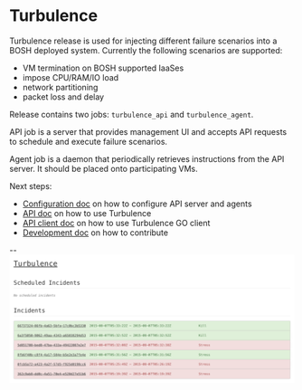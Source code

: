 # Turbulence

Turbulence release is used for injecting different failure scenarios into a BOSH deployed system. Currently the following scenarios are supported:

- VM termination on BOSH supported IaaSes
- impose CPU/RAM/IO load
- network partitioning
- packet loss and delay

Release contains two jobs: `turbulence_api` and `turbulence_agent`.

API job is a server that provides management UI and accepts API requests to schedule and execute failure scenarios.

Agent job is a daemon that periodically retrieves instructions from the API server. It should be placed onto participating VMs.

Next steps:

- [Configuration doc](docs/config.md) on how to configure API server and agents
- [API doc](docs/api.md) on how to use Turbulence
- [API client doc](docs/client.md) on how to use Turbulence GO client
- [Development doc](docs/dev.md) on how to contribute

--
![](docs/home.png)
